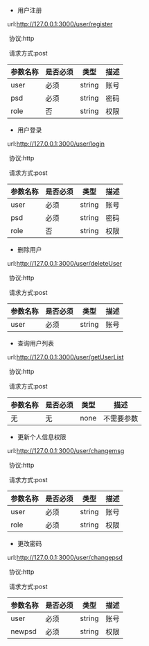 
- 用户注册

url:http://127.0.0.1:3000/user/register

 协议:http

 请求方式:post

|参数名称|是否必须|类型|描述|
|---|---|---|---|
|user|必须|string|账号|
|psd|必须|string|密码|
|role|否|string|权限|

- 用户登录

url:http://127.0.0.1:3000/user/login

 协议:http

 请求方式:post

|参数名称|是否必须|类型|描述|
|---|---|---|---|
|user|必须|string|账号|
|psd|必须|string|密码|
|role|否|string|权限|


- 删除用户

url:http://127.0.0.1:3000/user/deleteUser

 协议:http

 请求方式:post

|参数名称|是否必须|类型|描述|
|---|---|---|---|
|user|必须|string|账号|

- 查询用户列表

url:http://127.0.0.1:3000/user/getUserList

 协议:http

 请求方式:post

|参数名称|是否必须|类型|描述|
|---|---|---|---|
|无|无|none|不需要参数|


- 更新个人信息权限

url:http://127.0.0.1:3000/user/changemsg

 协议:http

 请求方式:post

|参数名称|是否必须|类型|描述|
|---|---|---|---|
|user|必须|string|账号|
|role|必须|string|权限|


- 更改密码

url:http://127.0.0.1:3000/user/changepsd

 协议:http

 请求方式:post

|参数名称|是否必须|类型|描述|
|---|---|---|---|
|user|必须|string|账号|
|newpsd|必须|string|权限|

